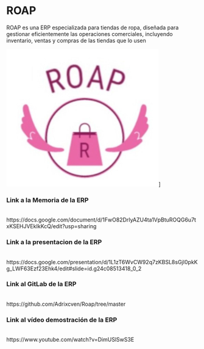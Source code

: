 # ROAP
ROAP es una ERP especializada para tiendas de ropa, diseñada para gestionar eficientemente las operaciones comerciales, incluyendo inventario, ventas y compras de las tiendas que lo usen

![image](https://github.com/Adrixcven/Adrixcven/blob/main/roap_logo.png)]

### Link a la Memoria de la ERP
</br>
https://docs.google.com/document/d/1FwO82DrIyAZU4ta1VpBtuROQG6u7txKSEHJVEkIkKcQ/edit?usp=sharing

### Link a la presentacion de la ERP
</br>
https://docs.google.com/presentation/d/1L1zT6WvCW92q7zKBSL8sGjI0pkKg_LWF63Ezf23Ehk4/edit#slide=id.g24c08513418_0_2

### Link al GitLab de la ERP
</br>
https://github.com/Adrixcven/Roap/tree/master

### Link al vídeo demostración de la ERP
</br>
https://www.youtube.com/watch?v=DimUSlSwS3E


